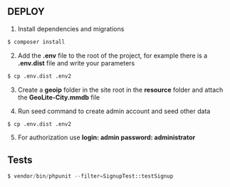 ## DEPLOY

1. Install dependencies and migrations
```bash
$ composer install
```

2. Add the **.env** file to the root of the project, for example there is a **.env.dist** file and write your parameters
```bash
$ cp .env.dist .env2
```

3. Create a **geoip** folder in the site root in the **resource** folder and attach the **GeoLite-City.mmdb** file

4. Run seed command to create admin account and seed other data
```bash
$ cp .env.dist .env2
```

5. For authorization use **login: admin password: administrator**


## Tests
```php
$ vendor/bin/phpunit --filter=SignupTest::testSignup
```